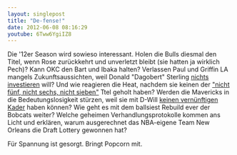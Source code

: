 ```yaml
---
layout: singlepost
title: "De-fense!"
date: 2012-06-08 08:16:29
youtube: 6Tww6YgiIZ8
---
```




Die '12er Season wird sowieso interessant. Holen die Bulls diesmal den Titel, wenn Rose zurückkehrt und unverletzt bleibt (sie hatten ja wirklich Pech)? Kann OKC den Bart und Ibaka halten? Verlassen Paul und Griffin LA mangels Zukunftsaussichten, weil Donald "Dagobert" Sterling [nichts investieren](http://espn.go.com/los-angeles/nba/story/_/id/7984737/vinny-del-negro-return-los-angeles-clippers-coach-2012-13) will? Und wie reagieren die Heat, nachdem sie keinen der ["nicht fünf, nicht sechs, nicht sieben"](http://www.youtube.com/watch?v=swfD5uFSg_E) Ttel geholt haben? Werden die Mavericks in die Bedeutungslosigkeit stürzen, weil sie mit D-Will [keinen vernünftigen Kader](http://go-to-guys.de/Wordpress/2012/05/17/facebox-dallas-mavericks/) haben können? Wie geht es mit dem ballsiest Rebuild ever der Bobcats weiter? Welche geheimen Verhandlungsprotokolle kommen ans Licht und erklären, warum ausgerechnet das NBA-eigene Team New Orleans die Draft Lottery gewonnen hat?

Für Spannung ist gesorgt. Bringt Popcorn mit.